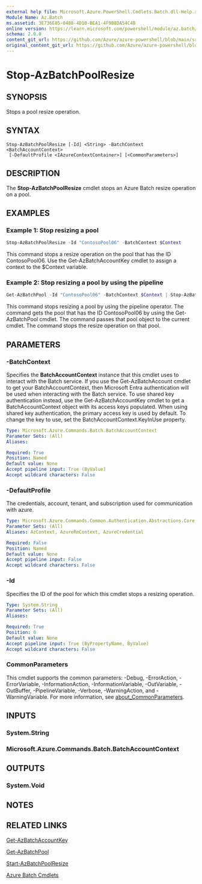 ```yaml
---
external help file: Microsoft.Azure.PowerShell.Cmdlets.Batch.dll-Help.xml
Module Name: Az.Batch
ms.assetid: 3E736E85-0488-4D10-BEA1-4F9B8DA54C4B
online version: https://learn.microsoft.com/powershell/module/az.batch/stop-azbatchpoolresize
schema: 2.0.0
content_git_url: https://github.com/Azure/azure-powershell/blob/main/src/Batch/Batch/help/Stop-AzBatchPoolResize.md
original_content_git_url: https://github.com/Azure/azure-powershell/blob/main/src/Batch/Batch/help/Stop-AzBatchPoolResize.md
---
```


# Stop-AzBatchPoolResize

## SYNOPSIS
Stops a pool resize operation.

## SYNTAX

```
Stop-AzBatchPoolResize [-Id] <String> -BatchContext <BatchAccountContext>
 [-DefaultProfile <IAzureContextContainer>] [<CommonParameters>]
```

## DESCRIPTION
The **Stop-AzBatchPoolResize** cmdlet stops an Azure Batch resize operation on a pool.

## EXAMPLES

### Example 1: Stop resizing a pool
```powershell
Stop-AzBatchPoolResize -Id "ContosoPool06" -BatchContext $Context
```

This command stops a resize operation on the pool that has the ID ContosoPool06.
Use the Get-AzBatchAccountKey cmdlet to assign a context to the $Context variable.

### Example 2: Stop resizing a pool by using the pipeline
```powershell
Get-AzBatchPool -Id "ContosoPool06" -BatchContext $Context | Stop-AzBatchPoolResize -BatchContext $Context
```

This command stops resizing a pool by using the pipeline operator.
The command gets the pool that has the ID ContosoPool06 by using the Get-AzBatchPool cmdlet.
The command passes that pool object to the current cmdlet.
The command stops the resize operation on that pool.

## PARAMETERS

### -BatchContext
Specifies the **BatchAccountContext** instance that this cmdlet uses to interact with the Batch service.
If you use the Get-AzBatchAccount cmdlet to get your BatchAccountContext, then Microsoft Entra authentication will be used when interacting with the Batch service. To use shared key authentication instead, use the Get-AzBatchAccountKey cmdlet to get a BatchAccountContext object with its access keys populated. When using shared key authentication, the primary access key is used by default. To change the key to use, set the BatchAccountContext.KeyInUse property.

```yaml
Type: Microsoft.Azure.Commands.Batch.BatchAccountContext
Parameter Sets: (All)
Aliases:

Required: True
Position: Named
Default value: None
Accept pipeline input: True (ByValue)
Accept wildcard characters: False
```

### -DefaultProfile
The credentials, account, tenant, and subscription used for communication with azure.

```yaml
Type: Microsoft.Azure.Commands.Common.Authentication.Abstractions.Core.IAzureContextContainer
Parameter Sets: (All)
Aliases: AzContext, AzureRmContext, AzureCredential

Required: False
Position: Named
Default value: None
Accept pipeline input: False
Accept wildcard characters: False
```

### -Id
Specifies the ID of the pool for which this cmdlet stops a resizing operation.

```yaml
Type: System.String
Parameter Sets: (All)
Aliases:

Required: True
Position: 0
Default value: None
Accept pipeline input: True (ByPropertyName, ByValue)
Accept wildcard characters: False
```

### CommonParameters
This cmdlet supports the common parameters: -Debug, -ErrorAction, -ErrorVariable, -InformationAction, -InformationVariable, -OutVariable, -OutBuffer, -PipelineVariable, -Verbose, -WarningAction, and -WarningVariable. For more information, see [about_CommonParameters](http://go.microsoft.com/fwlink/?LinkID=113216).

## INPUTS

### System.String

### Microsoft.Azure.Commands.Batch.BatchAccountContext

## OUTPUTS

### System.Void

## NOTES

## RELATED LINKS

[Get-AzBatchAccountKey](./Get-AzBatchAccountKey.md)

[Get-AzBatchPool](./Get-AzBatchPool.md)

[Start-AzBatchPoolResize](./Start-AzBatchPoolResize.md)

[Azure Batch Cmdlets](/powershell/module/Az.Batch/)
